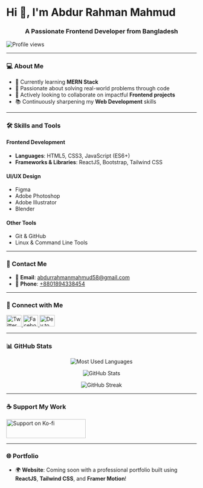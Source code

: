 # Hi 👋, I'm Abdur Rahman Mahmud

<h3 align="center">A Passionate Frontend Developer from Bangladesh</h3>

<p align="left">
  <img src="https://komarev.com/ghpvc/?username=abdurrahmanmahmud5981&label=Profile%20views&color=0e75b6&style=flat" alt="Profile views" />
</p>

---

### 💻 About Me

- 🌱 Currently learning **MERN Stack**
- 👀 Passionate about solving real-world problems through code
- 🔗 Actively looking to collaborate on impactful **Frontend projects**
- 📚 Continuously sharpening my **Web Development** skills

---

### 🛠️ Skills and Tools

#### Frontend Development
- **Languages**: HTML5, CSS3, JavaScript (ES6+)
- **Frameworks & Libraries**: ReactJS, Bootstrap, Tailwind CSS

#### UI/UX Design
- Figma
- Adobe Photoshop
- Adobe Illustrator
- Blender

#### Other Tools
- Git & GitHub
- Linux & Command Line Tools

---

### 📧 Contact Me

- 📧 **Email**: [abdurrahmanmahmud58@gmail.com](mailto:abdurrahmanmahmud58@gmail.com)
- 📱 **Phone**: [+8801894338454](tel:+8801894338454)

---

### 🔗 Connect with Me

<p align="left">
<a href="https://twitter.com/@abdurra92856121" target="_blank">
  <img src="https://raw.githubusercontent.com/rahuldkjain/github-profile-readme-generator/master/src/images/icons/Social/twitter.svg" alt="Twitter" height="30" width="40" />
</a>
<a href="https://fb.com/abdurrahmanmahmud" target="_blank">
  <img src="https://raw.githubusercontent.com/rahuldkjain/github-profile-readme-generator/master/src/images/icons/Social/facebook.svg" alt="Facebook" height="30" width="40" />
</a>
<a href="https://dev.to/abdurrahmanmahmud5981" target="_blank">
  <img src="https://raw.githubusercontent.com/rahuldkjain/github-profile-readme-generator/master/src/images/icons/Social/devto.svg" alt="Dev.to" height="30" width="40" />
</a>
</p>

---

### 📊 GitHub Stats

<p align="center">
  <img src="https://github-readme-stats.vercel.app/api/top-langs?username=abdurrahmanmahmud5981&show_icons=true&locale=en&layout=compact&theme=radical" alt="Most Used Languages" />
</p>

<p align="center">
  <img src="https://github-readme-stats.vercel.app/api?username=abdurrahmanmahmud5981&show_icons=true&locale=en&theme=radical" alt="GitHub Stats" />
</p>

<p align="center">
  <img src="https://github-readme-streak-stats.herokuapp.com/?user=abdurrahmanmahmud5981&theme=radical" alt="GitHub Streak" />
</p>

---

### ☕ Support My Work

<p align="left">
  <a href="https://ko-fi.com/abdurrahman5981">
    <img src="https://cdn.ko-fi.com/cdn/kofi3.png?v=3" alt="Support on Ko-fi" height="50" width="210" />
  </a>
</p>

---

### 🌐 Portfolio

- 🌍 **Website**: Coming soon with a professional portfolio built using **ReactJS**, **Tailwind CSS**, and **Framer Motion**!
